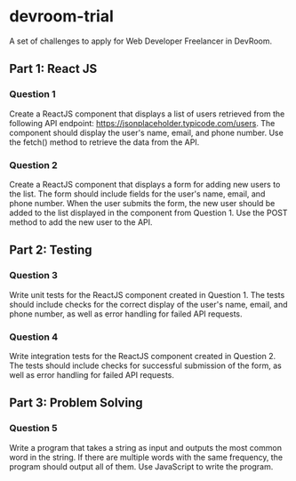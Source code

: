# devroom-trial

A set of challenges to apply for Web Developer Freelancer in DevRoom.

## Part 1: React JS
### Question 1
Create a ReactJS component that displays a list of users retrieved from the following API endpoint: https://jsonplaceholder.typicode.com/users. The component should display the user's name, email, and phone number. Use the fetch() method to retrieve the data from the API.

### Question 2
Create a ReactJS component that displays a form for adding new users to the list. The form should include fields for the user's name, email, and phone number. When the user submits the form, the new user should be added to the list displayed in the component from Question 1. Use the POST method to add the new user to the API.

## Part 2: Testing

### Question 3
Write unit tests for the ReactJS component created in Question 1. The tests should include checks for the correct display of the user's name, email, and phone number, as well as error handling for failed API requests.

### Question 4
Write integration tests for the ReactJS component created in Question 2. The tests should include checks for successful submission of the form, as well as error handling for failed API requests.

## Part 3: Problem Solving

### Question 5
Write a program that takes a string as input and outputs the most common word in the string. If there are multiple words with the same frequency, the program should output all of them. Use JavaScript to write the program.





